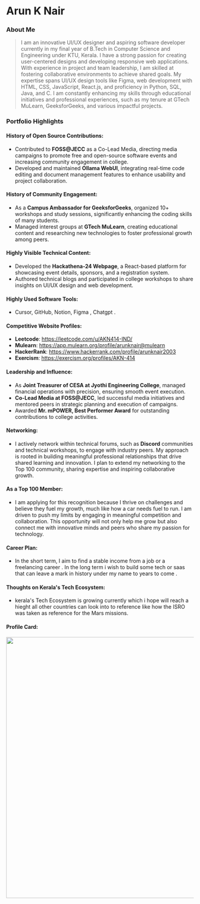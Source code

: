 # Arun K Nair

### About Me

> I am an innovative UI/UX designer and aspiring software developer currently in my final year of B.Tech in Computer Science and Engineering under KTU, Kerala. I have a strong passion for creating user-centered designs and developing responsive web applications. With experience in project and team leadership, I am skilled at fostering collaborative environments to achieve shared goals. My expertise spans UI/UX design tools like Figma, web development with HTML, CSS, JavaScript, React.js, and proficiency in Python, SQL, Java, and C. I am constantly enhancing my skills through educational initiatives and professional experiences, such as my tenure at GTech MuLearn, GeeksforGeeks, and various impactful projects.

### Portfolio Highlights

#### History of Open Source Contributions:
- Contributed to **FOSS@JECC** as a Co-Lead Media, directing media campaigns to promote free and open-source software events and increasing community engagement in college.
- Developed and maintained **Ollama WebUI**, integrating real-time code editing and document management features to enhance usability and project collaboration.

#### History of Community Engagement:
- As a **Campus Ambassador for GeeksforGeeks**, organized 10+ workshops and study sessions, significantly enhancing the coding skills of many students.
- Managed interest groups at **GTech MuLearn**, creating educational content and researching new technologies to foster professional growth among peers.

#### Highly Visible Technical Content:
- Developed the **Hackathena-24 Webpage**, a React-based platform for showcasing event details, sponsors, and a registration system.
- Authored technical blogs and participated in college workshops to share insights on UI/UX design and web development.

#### Highly Used Software Tools:
- Cursor, GitHub, Notion, Figma , Chatgpt .

#### Competitive Website Profiles:
- **Leetcode**: https://leetcode.com/u/AKN414-IND/
- **Mulearn**: https://app.mulearn.org/profile/arunknair@mulearn
- **HackerRank**: https://www.hackerrank.com/profile/arunknair2003
- **Exercism**:  https://exercism.org/profiles/AKN-414
#### Leadership and Influence:
- As **Joint Treasurer of CESA at Jyothi Engineering College**, managed financial operations with precision, ensuring smooth event execution.
- **Co-Lead Media at FOSS@JECC**, led successful media initiatives and mentored peers in strategic planning and execution of campaigns.
- Awarded **Mr. mPOWER, Best Performer Award** for outstanding contributions to college activities.

#### Networking:
- I actively network within technical forums, such as **Discord** communities and technical workshops, to engage with industry peers. My approach is rooted in building meaningful professional relationships that drive shared learning and innovation. I plan to extend my networking to the Top 100 community, sharing expertise and inspiring collaborative growth.

#### As a Top 100 Member:
- I am applying for this recognition because I thrive on challenges and believe they fuel my growth, much like how a car needs fuel to run. I am driven to push my limits by engaging in meaningful competition and collaboration. This opportunity will not only help me grow but also connect me with innovative minds and peers who share my passion for technology.
  
#### Career Plan:
- In the short term, I aim to find a stable income from a job or a freelancing career . In the long term i wish to build some tech or saas that can leave a mark in history under my name to years to come .

#### Thoughts on Kerala's Tech Ecosystem:
- kerala's Tech Ecosystem is growing currently which i hope will reach a hieght all other countries can look into to reference like how the ISRO was taken as reference for the Mars missions. 

#### Profile Card:

<img
    src="https://mulearn.org/embed/rank/arunknair@mulearn"
    width="700px">
</img>
